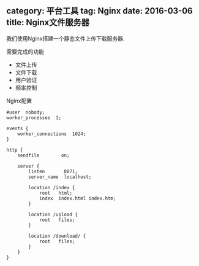 category: 平台工具
tag: Nginx
date: 2016-03-06
title: Nginx文件服务器
---
我们使用Nginx搭建一个静态文件上传下载服务器.

需要完成的功能
* 文件上传
* 文件下载
* 用户验证
* 频率控制

Nginx配置
```
#user  nobody;
worker_processes  1;

events {
    worker_connections  1024;
}

http {
    sendfile        on;

    server {
        listen       8071;
        server_name  localhost;

        location /index {
            root   html;
            index  index.html index.htm;
        }

        location /upload {
            root   files;
        }

        location /download/ {
            root   files;
        }
    }
}
```
